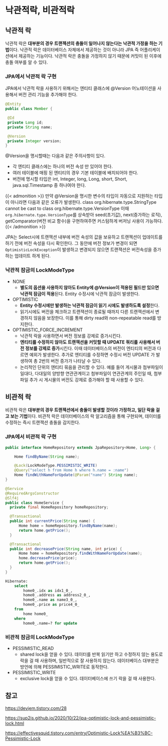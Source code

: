 # 낙관적락, 비관적락


## 낙관적 락
낙관적 락은 **대부분의 경우 트랜젝션의 충돌이 일어나지 않는다는 낙관적 가정을 하는 기법**이다. 낙관적 락은 데이터베이스 자체에서 제공하는 것이 아니라 JPA 즉 어플리케이션에서 제공하는 기능이다. 낙관적 락은 충돌을 가정하지 않기 때문에 커밋이 된 이후에 충돌 여부를 알 수 있다.

### JPA에서 낙관적 락 구현
JPA에서 낙관적 락을 사용하기 위해서는 엔티티 클래스에 @Version 어노테이션을 사용해서 버전 관리 기능을 추가해야 한다.

```java
@Entity
public class Member {

 @Id 
 private Long id;
 private String name;

 @Version
 private Integer version;
}
```

@Version을 명시할때는 다음과 같은 주의사항이 있다.
 - 각 엔티티 클래스에는 하나의 버전 속성 만 있어야 한다.
 - 여러 테이블에 매핑 된 엔티티의 경우 기본 테이블에 배치되어야 한다.
 - 버전에 명시할 타입은 int, Integer, long, Long, short, Short, java.sql.Timestamp 중 하나여야 한다.

{{< admonition >}}
만약 @Version을 명시한 변수의 타입이 자동으로 지원하는 타입이 아니라면 다음과 같은 오류가 발생한다.
class org.hibernate.type.StringType cannot be cast to class org.hibernate.type.VersionType
이때 `org.hibernate.type.VersionType`를 상속받아
seed(초기값), next(증가하는 로직), getComparator(버전 비교 함수)을 구현하여주면 커스텀하게 버저닝 사용이 가능하다.
{{< /admonition >}}

JPA는 Select시에 트랜잭션 내부에 버전 속성의 값을 보유하고 트랜젝션이 업데이트를 하기 전에 버전 속성을 다시 확인한다.
그 동안에 버전 정보가 변경이 되면 `OptimisticLockException`이 발생하고 변경되지 않으면 트랜잭션은 버전속성을 증가하는 업데이트 하게 된다.

### 낙관적 잠금의 LockModeType
- NONE
  - **별도의 옵션을 사용하지 않아도 Entity에 @Version이 적용된 필드만 있으면 낙관적 잠금이 적용**된다. Entity 수정시에 낙관적 잠금이 발생한다.
- OPTIMISTIC
  - **Entity 수정시에만 발생하는 낙관적 잠금이 읽기 시에도 발생하도록 설정**한다. 
  - 읽기시에도 버전을 체크하고 트랜잭션이 종료될 때까지 다른 트랜잭션에서 변경하지 않음을 보장한다. 이를 통해 dirty read와 non-repeatable read를 방지한다.
- OPTIMISTIC_FORCE_INCREMENT
  - 낙관적 락을 사용하면서 버전 정보를 강제로 증가시킨다.
  - **엔티티를 수정하지 않아도 트랜잭션을 커밋할 때 UPDATE 쿼리를 사용해서 버전 정보를 강제로 증가**시킨다. 이때 데이터베이스의 버전이 엔티티의 버전과 다르면 예외가 발생한다. 추가로 엔티티를 수정하면 수정시 버전 UPDATE 가 발생하여 총 2번의 버전 증가가 나타날 수 있다.
  - 논리적인 단위의 엔티티 묶음을 관리할 수 있다. 예를 들어 게시물과 첨부파일이 일대다, 다대일의 양방향 연관관계이고 첨부파일이 연관관계의 주인일 때, 첨부파일 추가 시 게시물의 버전도 강제로 증가해야 할 때 사용할 수 있다.

## 비관적 락
비관적 락은 **대부분의 경우 트랜젝션에서 충돌이 발생할 것이라 가정하고, 일단 락을 걸고 보는 기법**이다. 비관적 락은 데이터베이스의 락 알고리즘을 통해 구현되며, 데이터를 수정하는 즉시 트랜잭션 충돌을 감지한다.

### JPA에서 비관적 락 구현
```java
public interface HomeRepository extends JpaRepository<Home, Long> {

    Home findByName(String name);

    @Lock(LockModeType.PESSIMISTIC_WRITE)
    @Query("select h from Home h where h.name = :name")
    Home findWithNameForUpdate(@Param("name") String name);
}
```

```java
@Service
@RequiredArgsConstructor
@Slf4j
public class HomeService {
  private final HomeRepository homeRepository;

  @Transactional
  public int currentPrice(String name) {
      Home home = homeRepository.findByName(name);
      return home.getPrice();
  }

  @Transactional
  public int decreasePrice(String name, int price) {
      Home home = homeRepository.findWithNameForUpdate(name);
      home.decreasePrice(price);
      return home.getPrice();
  }
}
```

```sql
Hibernate:
    select
        home0_.idx as idx1_0_,
        home0_.address as address2_0_,
        home0_.name as name3_0_,
        home0_.price as price4_0_
    from
        home home0_
    where
        home0_.name=? for update
```

### 비관적 잠금의 LockModeType
- PESSIMISTIC_READ
  - shared lock을 얻을 수 있다. 데이터를 반복 읽기만 하고 수정하지 않는 용도로 락을 걸 때 사용하며, 일반적으로 잘 사용하지 않는다. 데이터베이스 대부분은 방언에 의해 PESSIMISTIC_WRITE로 동작한다.
- PESSIMISTIC_WRITE
  - exclusive lock을 얻을 수 있다. 데이터베이스에 쓰기 락을 걸 때 사용한다.

## 참고
https://devjem.tistory.com/28

https://sup2is.github.io/2020/10/22/jpa-optimistic-lock-and-pessimistic-lock.html

https://effectivesquid.tistory.com/entry/Optimistic-Lock%EA%B3%BC-Pessimistic-Lock


